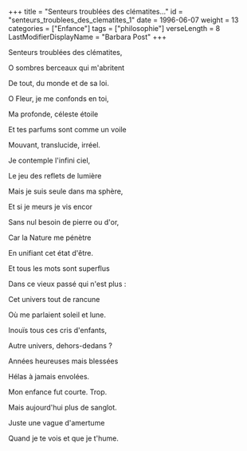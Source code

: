 +++
title = "Senteurs troublées des clématites..."
id = "senteurs_troublees_des_clematites_1"
date = 1996-06-07
weight = 13
categories = ["Enfance"]
tags = ["philosophie"]
verseLength = 8
LastModifierDisplayName = "Barbara Post"
+++

Senteurs troublées des clématites,

O sombres berceaux qui m'abritent

De tout, du monde et de sa loi.

O Fleur, je me confonds en toi,

Ma profonde, céleste étoile

Et tes parfums sont comme un voile

Mouvant, translucide, irréel.

Je contemple l'infini ciel,

Le jeu des reflets de lumière

Mais je suis seule dans ma sphère,

Et si je meurs je vis encor

Sans nul besoin de pierre ou d'or,

Car la Nature me pénètre

En unifiant cet état d'être.

Et tous les mots sont superflus

Dans ce vieux passé qui n'est plus :

Cet univers tout de rancune

Où me parlaient soleil et lune.

Inouïs tous ces cris d'enfants,

Autre univers, dehors-dedans ?

Années heureuses mais blessées

Hélas à jamais envolées.

Mon enfance fut courte. Trop.

Mais aujourd'hui plus de sanglot.

Juste une vague d'amertume

Quand je te vois et que je t'hume.
